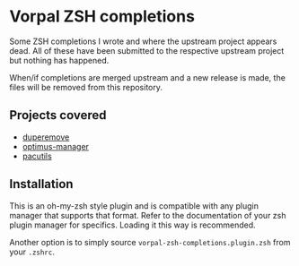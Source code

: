 # Vorpal ZSH completions

Some ZSH completions I wrote and where the upstream project appears dead. All
of these have been submitted to the respective upstream project but nothing has
happened.

When/if completions are merged upstream and a new release is made, the files will
be removed from this repository.

## Projects covered

* [duperemove](https://github.com/markfasheh/duperemove)
* [optimus-manager](https://github.com/Askannz/optimus-manager)
* [pacutils](https://github.com/andrewgregory/pacutils)

## Installation

This is an oh-my-zsh style plugin and is compatible with any plugin manager
that supports that format. Refer to the documentation of your zsh plugin
manager for specifics. Loading it this way is recommended.

Another option is to simply source `vorpal-zsh-completions.plugin.zsh` from
your `.zshrc`.
